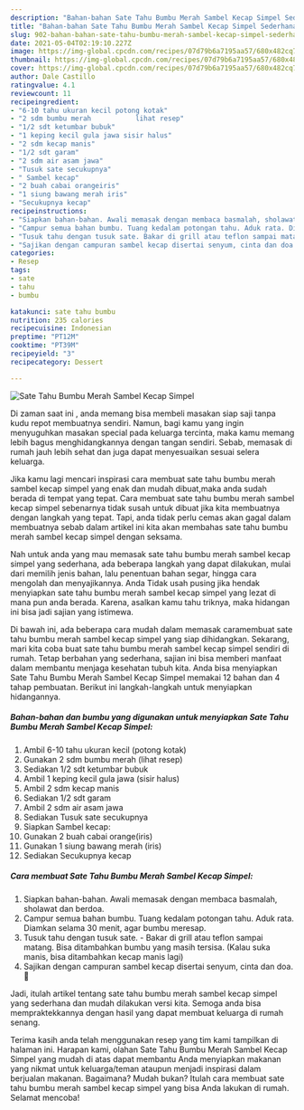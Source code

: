 ```yaml
---
description: "Bahan-bahan Sate Tahu Bumbu Merah Sambel Kecap Simpel Sederhana dan Mudah Dibuat"
title: "Bahan-bahan Sate Tahu Bumbu Merah Sambel Kecap Simpel Sederhana dan Mudah Dibuat"
slug: 902-bahan-bahan-sate-tahu-bumbu-merah-sambel-kecap-simpel-sederhana-dan-mudah-dibuat
date: 2021-05-04T02:19:10.227Z
image: https://img-global.cpcdn.com/recipes/07d79b6a7195aa57/680x482cq70/sate-tahu-bumbu-merah-sambel-kecap-simpel-foto-resep-utama.jpg
thumbnail: https://img-global.cpcdn.com/recipes/07d79b6a7195aa57/680x482cq70/sate-tahu-bumbu-merah-sambel-kecap-simpel-foto-resep-utama.jpg
cover: https://img-global.cpcdn.com/recipes/07d79b6a7195aa57/680x482cq70/sate-tahu-bumbu-merah-sambel-kecap-simpel-foto-resep-utama.jpg
author: Dale Castillo
ratingvalue: 4.1
reviewcount: 11
recipeingredient:
- "6-10 tahu ukuran kecil potong kotak"
- "2 sdm bumbu merah           lihat resep"
- "1/2 sdt ketumbar bubuk"
- "1 keping kecil gula jawa sisir halus"
- "2 sdm kecap manis"
- "1/2 sdt garam"
- "2 sdm air asam jawa"
- "Tusuk sate secukupnya"
- " Sambel kecap"
- "2 buah cabai orangeiris"
- "1 siung bawang merah iris"
- "Secukupnya kecap"
recipeinstructions:
- "Siapkan bahan-bahan. Awali memasak dengan membaca basmalah, sholawat dan berdoa."
- "Campur semua bahan bumbu. Tuang kedalam potongan tahu. Aduk rata. Diamkan selama 30 menit, agar bumbu meresap."
- "Tusuk tahu dengan tusuk sate. Bakar di grill atau teflon sampai matang. Bisa ditambahkan bumbu yang masih tersisa. (Kalau suka manis, bisa ditambahkan kecap manis lagi)"
- "Sajikan dengan campuran sambel kecap disertai senyum, cinta dan doa. 🖤"
categories:
- Resep
tags:
- sate
- tahu
- bumbu

katakunci: sate tahu bumbu 
nutrition: 235 calories
recipecuisine: Indonesian
preptime: "PT12M"
cooktime: "PT39M"
recipeyield: "3"
recipecategory: Dessert

---
```



![Sate Tahu Bumbu Merah Sambel Kecap Simpel](https://img-global.cpcdn.com/recipes/07d79b6a7195aa57/680x482cq70/sate-tahu-bumbu-merah-sambel-kecap-simpel-foto-resep-utama.jpg)

Di zaman  saat ini , anda memang bisa membeli masakan siap saji tanpa kudu repot membuatnya sendiri. Namun, bagi kamu yang ingin menyuguhkan masakan special pada keluarga tercinta, maka kamu memang lebih bagus menghidangkannya dengan tangan sendiri. Sebab, memasak di rumah jauh lebih sehat dan juga dapat menyesuaikan sesuai selera keluarga.

Jika kamu lagi mencari inspirasi cara membuat sate tahu bumbu merah sambel kecap simpel yang enak dan mudah dibuat,maka anda sudah berada di tempat yang tepat. Cara membuat sate tahu bumbu merah sambel kecap simpel  sebenarnya tidak susah untuk dibuat jika kita membuatnya dengan langkah yang tepat. Tapi, anda tidak perlu cemas akan gagal dalam membuatnya 
sebab dalam artikel ini kita akan membahas sate tahu bumbu merah sambel kecap simpel dengan seksama.  



Nah untuk anda yang mau memasak sate tahu bumbu merah sambel kecap simpel yang sederhana, ada beberapa langkah yang dapat dilakukan, mulai dari memilih jenis bahan, lalu penentuan bahan segar, hingga cara mengolah dan menyajikannya. Anda Tidak usah pusing jika hendak menyiapkan sate tahu bumbu merah sambel kecap simpel yang lezat di mana pun anda berada. Karena, asalkan kamu  tahu triknya, maka hidangan ini bisa jadi sajian yang istimewa.

Di bawah ini, ada beberapa cara mudah dalam memasak caramembuat sate tahu bumbu merah sambel kecap simpel yang siap dihidangkan. Sekarang, mari kita coba buat sate tahu bumbu merah sambel kecap simpel sendiri di rumah. Tetap berbahan yang sederhana, sajian ini bisa memberi manfaat dalam membantu menjaga kesehatan tubuh kita. Anda bisa menyiapkan Sate Tahu Bumbu Merah Sambel Kecap Simpel memakai 12 bahan dan 4 tahap pembuatan. Berikut ini langkah-langkah untuk menyiapkan hidangannya.

<!--inarticleads1-->

##### Bahan-bahan dan bumbu yang digunakan untuk menyiapkan Sate Tahu Bumbu Merah Sambel Kecap Simpel:

1. Ambil 6-10 tahu ukuran kecil (potong kotak)
1. Gunakan 2 sdm bumbu merah           (lihat resep)
1. Sediakan 1/2 sdt ketumbar bubuk
1. Ambil 1 keping kecil gula jawa (sisir halus)
1. Ambil 2 sdm kecap manis
1. Sediakan 1/2 sdt garam
1. Ambil 2 sdm air asam jawa
1. Sediakan Tusuk sate secukupnya
1. Siapkan  Sambel kecap:
1. Gunakan 2 buah cabai orange(iris)
1. Gunakan 1 siung bawang merah (iris)
1. Sediakan Secukupnya kecap




<!--inarticleads2-->

##### Cara membuat Sate Tahu Bumbu Merah Sambel Kecap Simpel:

1. Siapkan bahan-bahan. Awali memasak dengan membaca basmalah, sholawat dan berdoa.
1. Campur semua bahan bumbu. Tuang kedalam potongan tahu. Aduk rata. Diamkan selama 30 menit, agar bumbu meresap.
1. Tusuk tahu dengan tusuk sate. - Bakar di grill atau teflon sampai matang. Bisa ditambahkan bumbu yang masih tersisa. (Kalau suka manis, bisa ditambahkan kecap manis lagi)
1. Sajikan dengan campuran sambel kecap disertai senyum, cinta dan doa. 🖤




Jadi, itulah artikel tentang  sate tahu bumbu merah sambel kecap simpel  yang sederhana dan mudah dilakukan versi kita. Semoga anda bisa mempraktekkannya dengan hasil yang dapat membuat keluarga di rumah senang. 

Terima kasih anda telah menggunakan resep yang tim kami tampilkan di halaman ini. Harapan kami, olahan  Sate Tahu Bumbu Merah Sambel Kecap Simpel yang mudah di atas dapat membantu Anda menyiapkan makanan yang nikmat untuk keluarga/teman ataupun menjadi inspirasi dalam berjualan makanan. Bagaimana? Mudah bukan? Itulah cara membuat sate tahu bumbu merah sambel kecap simpel yang bisa Anda lakukan di rumah. Selamat mencoba!

